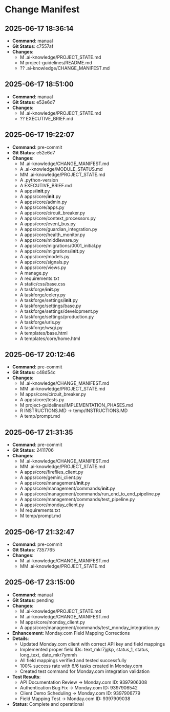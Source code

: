 # Change Manifest

## 2025-06-17 18:36:14
- **Command**: manual
- **Git Status**: c7557af
- **Changes**: 
  -  M .ai-knowledge/PROJECT_STATE.md
  -  M project-guidelines/README.md
  - ?? .ai-knowledge/CHANGE_MANIFEST.md

## 2025-06-17 18:51:00
- **Command**: manual
- **Git Status**: e52e6d7
- **Changes**: 
  -  M .ai-knowledge/PROJECT_STATE.md
  - ?? EXECUTIVE_BRIEF.md

## 2025-06-17 19:22:07
- **Command**: pre-commit
- **Git Status**: e52e6d7
- **Changes**: 
  - M  .ai-knowledge/CHANGE_MANIFEST.md
  - A  .ai-knowledge/MODULE_STATUS.md
  - MM .ai-knowledge/PROJECT_STATE.md
  - A  .python-version
  - A  EXECUTIVE_BRIEF.md
  - A  apps/__init__.py
  - A  apps/core/__init__.py
  - A  apps/core/admin.py
  - A  apps/core/apps.py
  - A  apps/core/circuit_breaker.py
  - A  apps/core/context_processors.py
  - A  apps/core/event_bus.py
  - A  apps/core/guardian_integration.py
  - A  apps/core/health_monitor.py
  - A  apps/core/middleware.py
  - A  apps/core/migrations/0001_initial.py
  - A  apps/core/migrations/__init__.py
  - A  apps/core/models.py
  - A  apps/core/signals.py
  - A  apps/core/views.py
  - A  manage.py
  - A  requirements.txt
  - A  static/css/base.css
  - A  taskforge/__init__.py
  - A  taskforge/celery.py
  - A  taskforge/settings/__init__.py
  - A  taskforge/settings/base.py
  - A  taskforge/settings/development.py
  - A  taskforge/settings/production.py
  - A  taskforge/urls.py
  - A  taskforge/wsgi.py
  - A  templates/base.html
  - A  templates/core/home.html

## 2025-06-17 20:12:46
- **Command**: pre-commit
- **Git Status**: c48d54c
- **Changes**: 
  - M  .ai-knowledge/CHANGE_MANIFEST.md
  - MM .ai-knowledge/PROJECT_STATE.md
  - M  apps/core/circuit_breaker.py
  - A  apps/core/tests.py
  - M  project-guidelines/IMPLEMENTATION_PHASES.md
  - R  INSTRUCTIONS.MD -> temp/INSTRUCTIONS.MD
  - A  temp/prompt.md

## 2025-06-17 21:31:35
- **Command**: pre-commit
- **Git Status**: 2411706
- **Changes**: 
  - M  .ai-knowledge/CHANGE_MANIFEST.md
  - MM .ai-knowledge/PROJECT_STATE.md
  - A  apps/core/fireflies_client.py
  - A  apps/core/gemini_client.py
  - A  apps/core/management/__init__.py
  - A  apps/core/management/commands/__init__.py
  - A  apps/core/management/commands/run_end_to_end_pipeline.py
  - A  apps/core/management/commands/test_pipeline.py
  - A  apps/core/monday_client.py
  - M  requirements.txt
  - M  temp/prompt.md

## 2025-06-17 21:32:47
- **Command**: pre-commit
- **Git Status**: 7357765
- **Changes**: 
  -  M .ai-knowledge/CHANGE_MANIFEST.md
  - MM .ai-knowledge/PROJECT_STATE.md

## 2025-06-17 23:15:00
- **Command**: manual
- **Git Status**: pending
- **Changes**: 
  - M  .ai-knowledge/PROJECT_STATE.md
  - M  .ai-knowledge/CHANGE_MANIFEST.md
  - M  apps/core/monday_client.py
  - A  apps/core/management/commands/test_monday_integration.py
- **Enhancement**: Monday.com Field Mapping Corrections
- **Details**: 
  - Updated Monday.com client with correct API key and field mappings
  - Implemented proper field IDs: text_mkr7jgkp, status_1, status, long_text, date_mkr7ymmh
  - All field mappings verified and tested successfully
  - 100% success rate with 6/6 tasks created in Monday.com
  - Created test command for Monday.com integration validation
- **Test Results**:
  - API Documentation Review → Monday.com ID: 9397906308
  - Authentication Bug Fix → Monday.com ID: 9397906542
  - Client Demo Scheduling → Monday.com ID: 9397906779
  - Field Mapping Test → Monday.com ID: 9397909038
- **Status**: Complete and operational

